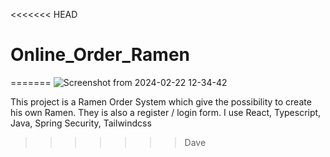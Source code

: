 <<<<<<< HEAD
# Online_Order_Ramen
=======
![Screenshot from 2024-02-22 12-34-42](https://github.com/DaveMorin35/Online_Order_Ramen/assets/97618234/c811dbaf-16de-48c2-b0ba-57c4150dcc0a)

This project is a Ramen Order System which give the possibility to create his own Ramen. They is also a register / login form.
I use React, Typescript, Java, Spring Security, Tailwindcss
>>>>>>> Dave
